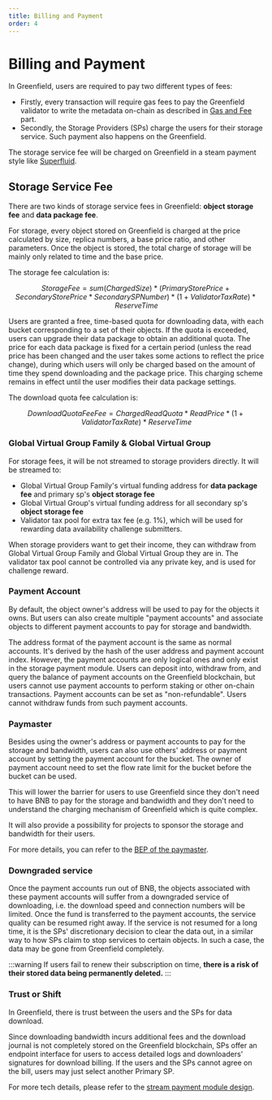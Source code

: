 ```yaml
---
title: Billing and Payment
order: 4
---
```


# Billing and Payment

In Greenfield, users are required to pay two different types of fees:

- Firstly, every transaction will require gas fees to pay the Greenfield validator to
  write the metadata on-chain as described in [Gas and Fee](gas-fees.md) part.
- Secondly, the Storage Providers (SPs) charge the users for their storage service. Such payment also happens on the
  Greenfield.

The storage service fee will be charged on Greenfield in a steam payment style
like [Superfluid](https://docs.superfluid.finance/superfluid/protocol-overview/in-depth-overview/super-agreements/constant-flow-agreement-cfa).

## Storage Service Fee

There are two kinds of storage service fees in Greenfield: **object storage fee** and **data package fee**.

For storage, every object stored on Greenfield is charged at the price calculated by size, replica numbers,
a base price ratio, and other parameters. Once the object is stored, the total charge of
storage will be mainly only related to time and the base price.

The storage fee calculation is:

```math
Storage Fee = sum(ChargedSize) * (PrimaryStorePrice + SecondaryStorePrice*SecondarySPNumber) * (1+Validator Tax Rate) * ReserveTime
```

Users are granted a free, time-based quota for downloading data, with each bucket corresponding to a set of their objects. If the quota is exceeded, users can upgrade their data package to obtain an additional quota. The price for each data package is fixed for a certain period (unless the read price has been changed and the user takes some actions to reflect the price change), during which users will only be charged based on the amount of time they spend downloading and the package price. This charging scheme remains in effect until the user modifies their data package settings.

The download quota fee calculation is:

```math
Download Quota Fee Fee = ChargedReadQuota * ReadPrice * (1 + Validator Tax Rate) * ReserveTime
```

### Global Virtual Group Family & Global Virtual Group
For storage fees, it will be not streamed to storage providers directly. It will be streamed to:
- Global Virtual Group Family's virtual funding address for **data package fee** and primary sp's **object storage fee**
- Global Virtual Group's virtual funding address for all secondary sp's **object storage fee**
- Validator tax pool for extra tax fee (e.g. 1%), which will be used for rewarding data availability challenge submitters.

When storage providers want to get their income, they can withdraw from Global Virtual Group Family and Global Virtual Group 
they are in.
The validator tax pool cannot be controlled via any private key, and is used for challenge reward.

### Payment Account

By default, the object owner's address will be used to pay for the objects it owns.
But users can also create multiple "payment accounts" and associate objects to different payment
accounts to pay for storage and bandwidth.

The address format of the payment account is the same as normal accounts.
It's derived by the hash of the user address and payment account index.
However, the payment accounts are only logical ones and only exist in the storage payment module.
Users can deposit into, withdraw from, and query the balance of payment accounts on the Greenfield blockchain,
but users cannot use payment accounts to perform staking or other on-chain transactions.
Payment accounts can be set as "non-refundable". Users cannot withdraw funds from such payment accounts.

### Paymaster

Besides using the owner's address or payment accounts to pay for the storage and bandwidth, users can also use others' 
address or payment account by setting the payment account for the bucket. The owner of payment account need to set
the flow rate limit for the bucket before the bucket can be used.

This will lower the barrier for users to use Greenfield since they don't need to have BNB to pay for the storage and bandwidth
and they don't need to understand the charging mechanism of Greenfield which is quite complex.

It will also provide a possibility for projects to sponsor the storage and bandwidth for their users.

For more details, you can refer to the [BEP of the paymaster](https://github.com/bnb-chain/BEPs/pull/362).

### Downgraded service

Once the payment accounts run out of BNB, the objects associated with these payment accounts will
suffer from a downgraded service of downloading, i.e. the download speed and connection numbers will be limited.
Once the fund is transferred to the payment accounts, the service quality can be resumed right away.
If the service is not resumed for a long time, it is the SPs' discretionary decision to clear the data out,
in a similar way to how SPs claim to stop services to certain objects. In such a case, the data may be gone
from Greenfield completely.

:::warning
If users fail to renew their subscription on time, **there is a risk of their stored data being permanently
deleted.**
:::

### Trust or Shift

In Greenfield, there is trust between the users and the SPs for data download.

Since downloading bandwidth incurs additional fees and the download journal is not completely stored on the Greenfield
blockchain, SPs offer an endpoint interface for users to access detailed logs and downloaders'
signatures for download billing.
If the users and the SPs cannot agree on the bill, users may just select another Primary SP.

For more tech details, please refer to
the [stream payment module design](../greenfield-blockchain/modules/billing-and-payment.md).
